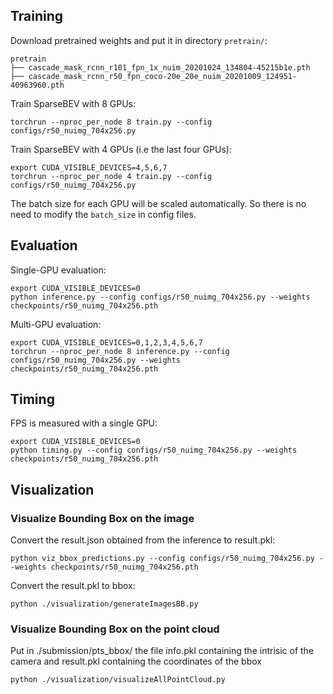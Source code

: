 ## Training

Download pretrained weights and put it in directory `pretrain/`:

```
pretrain
├── cascade_mask_rcnn_r101_fpn_1x_nuim_20201024_134804-45215b1e.pth
├── cascade_mask_rcnn_r50_fpn_coco-20e_20e_nuim_20201009_124951-40963960.pth
```

Train SparseBEV with 8 GPUs:

```
torchrun --nproc_per_node 8 train.py --config configs/r50_nuimg_704x256.py
```

Train SparseBEV with 4 GPUs (i.e the last four GPUs):

```
export CUDA_VISIBLE_DEVICES=4,5,6,7
torchrun --nproc_per_node 4 train.py --config configs/r50_nuimg_704x256.py
```

The batch size for each GPU will be scaled automatically. So there is no need to modify the `batch_size` in config files.

## Evaluation

Single-GPU evaluation:

```
export CUDA_VISIBLE_DEVICES=0
python inference.py --config configs/r50_nuimg_704x256.py --weights checkpoints/r50_nuimg_704x256.pth
```

Multi-GPU evaluation:

```
export CUDA_VISIBLE_DEVICES=0,1,2,3,4,5,6,7
torchrun --nproc_per_node 8 inference.py --config configs/r50_nuimg_704x256.py --weights checkpoints/r50_nuimg_704x256.pth
```

## Timing

FPS is measured with a single GPU:

```
export CUDA_VISIBLE_DEVICES=0
python timing.py --config configs/r50_nuimg_704x256.py --weights checkpoints/r50_nuimg_704x256.pth
```

## Visualization

### Visualize Bounding Box on the image

Convert the result.json obtained from the inference to result.pkl:

```
python viz_bbox_predictions.py --config configs/r50_nuimg_704x256.py --weights checkpoints/r50_nuimg_704x256.pth
```

Convert the result.pkl to bbox:
```
python ./visualization/generateImagesBB.py
```

### Visualize Bounding Box on the point cloud
Put in ./submission/pts_bbox/ the file info.pkl containing the intrisic of the camera and result.pkl containing the coordinates of the bbox
```
python ./visualization/visualizeAllPointCloud.py
```
